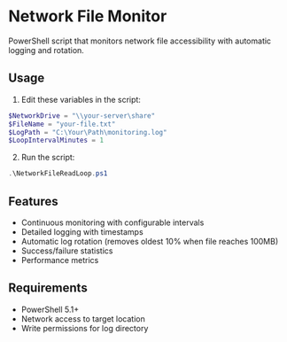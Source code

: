 # Network File Monitor

PowerShell script that monitors network file accessibility with automatic logging and rotation.

## Usage

1. Edit these variables in the script:
```powershell
$NetworkDrive = "\\your-server\share"
$FileName = "your-file.txt"
$LogPath = "C:\Your\Path\monitoring.log"
$LoopIntervalMinutes = 1
```

2. Run the script:
```powershell
.\NetworkFileReadLoop.ps1
```

## Features

- Continuous monitoring with configurable intervals
- Detailed logging with timestamps
- Automatic log rotation (removes oldest 10% when file reaches 100MB)
- Success/failure statistics
- Performance metrics

## Requirements

- PowerShell 5.1+
- Network access to target location
- Write permissions for log directory
